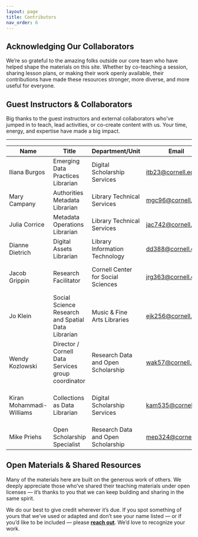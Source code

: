 ```yaml
---
layout: page
title: Contributors
nav_order: 6
---
```


## Acknowledging Our Collaborators

We’re so grateful to the amazing folks outside our core team who have helped shape the materials on this site. Whether by co-teaching a session, sharing lesson plans, or making their work openly available, their contributions have made these resources stronger, more diverse, and more useful for everyone.

## Guest Instructors & Collaborators <br>
Big thanks to the guest instructors and external collaborators who’ve jumped in to teach, lead activities, or co-create content with us. Your time, energy, and expertise have made a big impact.

---

| Name | Title | Department/Unit | Email | Workshop(s) |
|------|-------|-----------------|-------|-------------|
| Iliana Burgos | Emerging Data Practices Librarian | Digital Scholarship Services | itb23@cornell.edu | Introduction to Webscraping & APIs |
| Mary Campany | Authorities Metadata Librarian | Library Technical Services | mgc96@cornell.edu | Introduction to OpenRefine |
| Julia Corrice | Metadata Operations Librarian | Library Technical Services | jac742@cornell.edu | Introduction to OpenRefine |
| Dianne Dietrich | Digital Assets Librarian | Library Information Technology | dd388@cornell.edu | Introduction to GitHub 1 & 2 |
| Jacob Grippin | Research Facilitator | Cornell Center for Social Sciences | jrg363@cornell.edu | Introduction to Webscraping & APIs |
| Jo Klein | Social Science Research and Spatial Data Librarian | Music & Fine Arts Libraries | ejk256@cornell.edu | Introduction to Data Visualization with Datawrapper |
| Wendy Kozlowski | Director / Cornell Data Services group coordinator | Research Data and Open Scholarship | wak57@cornell.edu | Introduction to Excel |
| Kiran Mohammadi-Williams | Collections as Data Librarian | Digital Scholarship Services | kam535@cornell.edu | Introduction to Data Visualization with Datawrapper |
| Mike Priehs | Open Scholarship Specialist | Research Data and Open Scholarship | mep324@cornell.edu | Establishing a Researcher Profile |



## Open Materials & Shared Resources <br>
Many of the materials here are built on the generous work of others. We deeply appreciate those who’ve shared their teaching materials under open licenses — it’s thanks to you that we can keep building and sharing in the same spirit.


We do our best to give credit wherever it’s due. If you spot something of yours that we’ve used or adapted and don’t see your name listed — or if you’d like to be included — please **[reach out](open-scholarship@cornell.edu)**. We’d love to recognize your work.